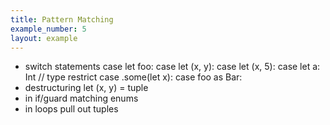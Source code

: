 ```yaml
---
title: Pattern Matching
example_number: 5
layout: example
---
```


- switch statements
  case let foo:
  case let (x, y):
  case let (x, 5):
  case let a: Int // type restrict
  case .some(let x): 
  case foo as Bar:
- destructuring
  let (x, y) = tuple
- in if/guard
  matching enums
- in loops
  pull out tuples
